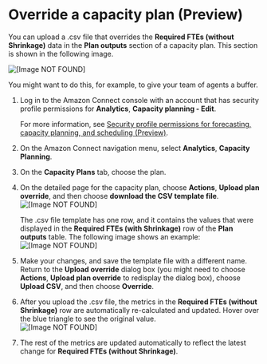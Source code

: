 # Override a capacity plan \(Preview\)<a name="override-capacity-plan"></a>

You can upload a \.csv file that overrides the **Required FTEs \(without Shrinkage\)** data in the **Plan outputs** section of a capacity plan\. This section is shown in the following image\. 

![\[Image NOT FOUND\]](http://docs.aws.amazon.com/connect/latest/adminguide/images/wfm-capacity-planning-override-without-shrinkage.png)

You might want to do this, for example, to give your team of agents a buffer\.

1. Log in to the Amazon Connect console with an account that has security profile permissions for **Analytics**, **Capacity planning \- Edit**\. 

   For more information, see [Security profile permissions for forecasting, capacity planning, and scheduling \(Preview\)](required-optimization-permissions.md)\. 

1. On the Amazon Connect navigation menu, select **Analytics**, **Capacity Planning**\.

1. On the **Capacity Plans** tab, choose the plan\. 

1. On the detailed page for the capacity plan, choose **Actions**, **Upload plan override**, and then choose **download the CSV template file**\.   
![\[Image NOT FOUND\]](http://docs.aws.amazon.com/connect/latest/adminguide/images/wfm-capacity-planning-download-override-template2.png)

   The \.csv file template has one row, and it contains the values that were displayed in the **Required FTEs \(with Shrinkage\)** row of the **Plan outputs** table\. The following image shows an example:  
![\[Image NOT FOUND\]](http://docs.aws.amazon.com/connect/latest/adminguide/images/wfm-capacity-planning-override-template.png)

1. Make your changes, and save the template file with a different name\. Return to the **Upload override** dialog box \(you might need to choose **Actions**, **Upload plan override** to redisplay the dialog box\), choose **Upload CSV**, and then choose **Override**\.

1. After you upload the \.csv file, the metrics in the **Required FTEs \(without Shrinkage\)** row are automatically re\-calculated and updated\. Hover over the blue triangle to see the original value\.   
![\[Image NOT FOUND\]](http://docs.aws.amazon.com/connect/latest/adminguide/images/wfm-capacity-planning-override-without-shrinkage-blue.png)

1. The rest of the metrics are updated automatically to reflect the latest change for **Required FTEs \(without Shrinkage\)**\.